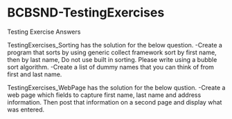# BCBSND-TestingExercises
Testing Exercise Answers


TestingExercises_Sorting has the solution for the below question.
-Create a program that sorts by using generic collect framework sort by  first name, then by last name, Do not use built in sorting. Please write using a bubble sort algorithm.
-Create a list of dummy names that you can think of from first and last name.
 
 TestingExercises_WebPage has the solution for the below qustion.
 -Create a web page which fields to capture first name, last name and address information.  Then post that information on a second page and display what was entered.
 
 
 
